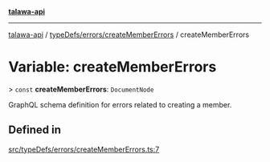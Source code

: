 [**talawa-api**](../../../../README.md)

***

[talawa-api](../../../../modules.md) / [typeDefs/errors/createMemberErrors](../README.md) / createMemberErrors

# Variable: createMemberErrors

\> `const` **createMemberErrors**: `DocumentNode`

GraphQL schema definition for errors related to creating a member.

## Defined in

[src/typeDefs/errors/createMemberErrors.ts:7](https://github.com/PalisadoesFoundation/talawa-api/blob/6bd0fecc1032af2aa70d925c85724d9fec2350f9/src/typeDefs/errors/createMemberErrors.ts#L7)
